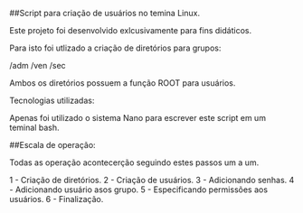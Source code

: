 ##Script para criação de usuários no temina Linux.

Este projeto foi desenvolvido exlcusivamente para fins didáticos.

Para isto foi utlizado a criação de diretórios para grupos:

  /adm
  /ven
  /sec

  Ambos os diretórios possuem a função ROOT para usuários.

  Tecnologias utilizadas:

Apenas foi utilizado o sistema Nano para escrever este script em um teminal bash.

##Escala de operação:

Todas as operação acontecerção seguindo estes passos um a um.

1 - Criação de diretórios.
2 - Criação de usuários.
3 - Adicionando senhas.
4 - Adicionando usuário asos grupo.
5 - Especificando permissões aos usuários.
6 - Finalização.
